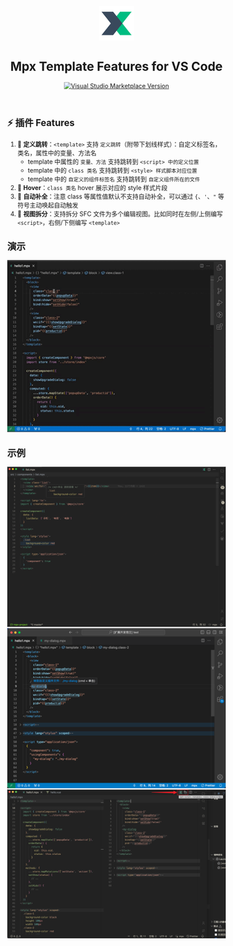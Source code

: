 <br>

<p align="center">
<a href="https://mpxjs.cn" target="__blank"><img src="./asset/mpx-icon.png" alt="Mpx" width="80px" /></a>

<h1 align="center">Mpx Template Features for VS Code</h1>

<p align="center">
<a href="https://marketplace.visualstudio.com/items?itemName=wangshun.mpx-template-features" target="__blank"><img src="https://img.shields.io/visual-studio-marketplace/v/wangshun.mpx-template-features?color=0098FF&amp;label=Visual%20Studio%20Marketplace&amp;labelColor=000&amp;logo=visual-studio-code&amp;logoColor=0098FF" alt="Visual Studio Marketplace Version" /></a>
</p>

<br>

## ⚡ 插件 Features

1. 🚀 **定义跳转**：`<template>` 支持 `定义跳转`（附带下划线样式）：自定义标签名，类名，属性中的变量、方法名
   - template 中属性的 `变量、方法` 支持跳转到 `<script> 中的定义位置`
   - template 中的 `class 类名` 支持跳转到 `<style> 样式脚本对应位置`
   - template 中的 `自定义的组件标签名` 支持跳转到 `自定义组件所在的文件`
2. 🚀 **Hover**：`class 类名` hover 展示对应的 style 样式片段
3. 🚀 **自动补全**：注意 class 等属性值默认不支持自动补全，可以通过 `{`、`'`、`"` 等符号主动唤起自动触发
4. 🚀 **视图拆分**：支持拆分 SFC 文件为多个编辑视图。比如同时在左侧/上侧编写 `<script>`，右侧/下侧编写 `<template>`

## 演示

![示例动画](./asset/mpx-video.gif)

## 示例

<img src="./asset/mpx-features-demo.png" alt="hover class" width="700"/>

<img src="./asset/mpx-features-tag-jump.png" alt="定义跳转" width="700"/>

<img src="./asset/mpx-features-split-editors.png" alt="视图拆分" width="700"/>

<!-- ## 发布
vscode 插件发布流程：
# npm i vsce -g
1. vsce login wangshun（登录过就不用再登录了，登录过期后需要重新申请vscode token，参考: https://dev.azure.com/wangshunnn/_usersSettings/tokens, https://code.visualstudio.com/api/working-with-extensions/publishing-extension#get-a-personal-access-token）
2. npm run pack（打包 vsce package）
3. npm run publish:patch（自动更新小版本并且发布 vsce publish patch）
4. 发布成功后 push 代码和 tag
5. git push origin main
6. git push origin --tags v1.0.x
-->
